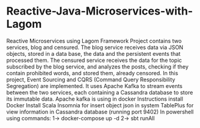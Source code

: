# Reactive-Java-Microservices-with-Lagom
Reactive Microservices using Lagom Framework  Project contains two services, blog and censured. The blog service receives data via JSON objects, stored in a data base, the data and the persistent events that processed them. The censured service receives the data for the topic subscribed by the blog service, and analyzes the posts, checking if they contain prohibited words, and stored them, already censored.  In this project, Event Sourcing and CQRS (Command Query Responsibility Segregation) are implemented. It uses Apache Kafka to stream events between the two services, each containing a Cassandra database to store its immutable data.  Apache kafka is using in docker  Instructions  install Docker Install Scala Insomnia for insert object json in system TablePlus for view information in Cassandra database (running port 9402)  In powershell using commands: 1-> docker-compose up -d 2-> sbt runAll

